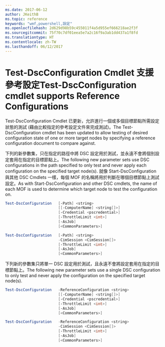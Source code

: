 ```yaml
---
ms.date: 2017-06-12
author: JKeithB
ms.topic: reference
keywords: "wmf,powershell,設定"
ms.openlocfilehash: 2d629d98b59c455011f4a5d955ef666218ae2f3f
ms.sourcegitcommit: 75f70c7df01eea5e7a2c16f9a3ab1dd437a1f8fd
ms.translationtype: HT
ms.contentlocale: zh-TW
ms.lasthandoff: 06/12/2017
---
```

# <a name="test-dscconfiguration-cmdlet-supports-reference-configurations"></a><span data-ttu-id="3a9e7-102">Test-DscConfiguration Cmdlet 支援參考設定</span><span class="sxs-lookup"><span data-stu-id="3a9e7-102">Test-DscConfiguration cmdlet supports Reference Configurations</span></span>

<span data-ttu-id="3a9e7-103">Test-DscConfiguration Cmdlet 已更新，允許進行一個或多個目標節點所需設定狀態的測試 (藉由比較指定的參考設定文件來完成測試)。</span><span class="sxs-lookup"><span data-stu-id="3a9e7-103">The Test-DscConfiguration cmdlet has been updated to allow testing of desired configuration state of one or more target nodes by specifying a reference configuration document to compare against.</span></span>

<span data-ttu-id="3a9e7-104">下列的新參數集，只在指定的路徑中將 DSC 設定用於測試，並永遠不會將個別設定套用在指定的目標節點上。</span><span class="sxs-lookup"><span data-stu-id="3a9e7-104">The following new parameter sets use DSC configurations in the path specified to only test and never apply each configuration on the specified target node(s).</span></span> <span data-ttu-id="3a9e7-105">就像 Start-DscConfiguration 與其他 DSC Cmdlets 一樣，每個 MOF 的名稱將用於判斷在哪個目標節點上測試設定。</span><span class="sxs-lookup"><span data-stu-id="3a9e7-105">As with Start-DscConfiguration and other DSC cmdlets, the name of each MOF is used to determine which target node to test the configuration on.</span></span> 

```PowerShell
Test-DscConfiguration   [-Path] <string> 
                        [[-ComputerName] <string[]>] 
                        [-Credential <pscredential>] 
                        [-ThrottleLimit <int>] 
                        [-AsJob] 
                        [<CommonParameters>]

Test-DscConfiguration   [-Path] <string> 
                        -CimSession <CimSession[]> 
                        [-ThrottleLimit <int>] 
                        [-AsJob] 
                        [<CommonParameters>]
```

<span data-ttu-id="3a9e7-106">下列新的參數集只將單一 DSC 設定用於測試，且永遠不會將設定套用在指定的目標節點上。</span><span class="sxs-lookup"><span data-stu-id="3a9e7-106">The following new parameter sets use a single DSC configuration to only test and never apply the configuration on the specified target node(s).</span></span> 

```PowerShell
Test-DscConfiguration   -ReferenceConfiguration <string> 
                        [[-ComputerName] <string[]>]
                        [-Credential <pscredential>] 
                        [-ThrottleLimit <int>] 
                        [-AsJob] 
                        [<CommonParameters>]

Test-DscConfiguration   -ReferenceConfiguration <string> 
                        -CimSession <CimSession[]> 
                        [-ThrottleLimit <int>] 
                        [-AsJob] 
                        [<CommonParameters>]
```

